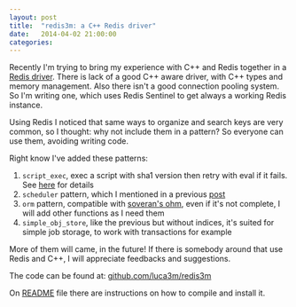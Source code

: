 ```yaml
---
layout: post
title:  "redis3m: a C++ Redis driver"
date:   2014-04-02 21:00:00
categories: 
---
```


Recently I'm trying to bring my experience with C++ and Redis together in a [Redis driver](https://github.com/luca3m/redis3m).
There is lack of a good C++ aware driver, with C++ types and memory management.
Also there isn't a good connection pooling system. So I'm writing one, which uses Redis Sentinel to get always a working Redis instance.

Using Redis I noticed that same ways to organize and search keys are very common, so I thought: why not include them in a pattern? So everyone can use them, avoiding writing code.

Right know I've added these patterns:

1. `script_exec`, exec a script with sha1 version then retry with eval if it fails. See [here](http://redis.io/commands/eval) for details
2. `scheduler` pattern, which I mentioned in a previous [post](http://luca3m.me/2013/12/03/redis-scheduler.html)
3. `orm` pattern, compatible with [soveran's ohm](http://github.com/soveran/ohm), even if it's not complete, I will add other functions as I need them
4. `simple_obj_store`, like the previous but without indices, it's suited for simple job storage, to work with transactions for example

More of them will came, in the future! If there is somebody around that use Redis and C++, I will appreciate feedbacks and suggestions.

The code can be found at: [github.com/luca3m/redis3m](https://github.com/luca3m/redis3m)

On [README](https://github.com/luca3m/redis3m/blob/master/README.md) file there are instructions on how to compile and install it.
